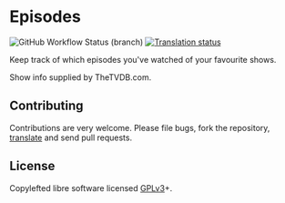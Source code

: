 # Episodes
![GitHub Workflow Status (branch)](https://img.shields.io/github/workflow/status/red-coracle/episodes/Android%20CI/master?style=flat-square)
[![Translation status](https://hosted.weblate.org/widgets/episodes/-/strings/svg-badge.svg)](https://hosted.weblate.org/engage/episodes/)

Keep track of which episodes you've watched of your favourite shows.

Show info supplied by TheTVDB.com.

## Contributing

Contributions are very welcome. Please file bugs, fork the repository, [translate](https://hosted.weblate.org/projects/episodes/) and send pull requests.

## License

Copylefted libre software licensed [GPLv3](http://www.gnu.org/licenses/gpl-3.0.txt)+.
